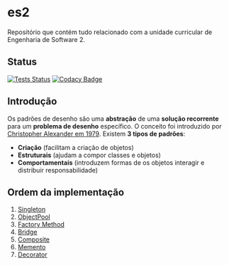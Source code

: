 # es2

Repositório que contém tudo relacionado com a unidade curricular de Engenharia de Software 2.

## Status

[![Tests Status](https://img.shields.io/travis/com/Guergeiro/es2?label=tests&logo=travis)](https://travis-ci.com/Guergeiro/es2)
[![Codacy Badge](https://api.codacy.com/project/badge/Grade/c99ebc88e81a43ad8cba15f82c3bc6dd)](https://www.codacy.com/manual/breno-salles/es2?utm_source=github.com&utm_medium=referral&utm_content=Guergeiro/es2&utm_campaign=Badge_Grade)

## Introdução

Os padrões de desenho são uma **abstração** de uma **solução recorrente** para um **problema de desenho** específico. O conceito foi introduzido por [Christopher Alexander em 1979](https://en.wikipedia.org/wiki/Christopher_Alexander).
Existem **3 tipos de padrões**:

- **Criação** (facilitam a criação de objetos)
- **Estruturais** (ajudam a compor classes e objetos)
- **Comportamentais** (introduzem formas de os objetos interagir e distribuir responsabilidade)

## Ordem da implementação

1. [Singleton](./singleton)
2. [ObjectPool](./objectpool)
3. [Factory Method](./factorymethod)
4. [Bridge](./bridge)
5. [Composite](./composite)
6. [Memento](./memento)
7. [Decorator](./decorator)
